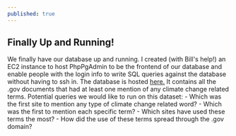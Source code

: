 ```yaml
---
published: true
---
```


## Finally Up and Running!

We finally have our database up and running. I created (with Bill's help!) an EC2 instance to host PhpPgAdmin to be the frontend of our database and enable people with the login info to write SQL queries against the database without having to ssh in. The database is hosted [here.](http://ec2-54-191-15-66.us-west-2.compute.amazonaws.com/phppgadmin/) It contains all the .gov documents that had at least one mention of any climate change related terms.
Potential queries we would like to run on this dataset: 
    - Which was the first site to mention any type of climate change related word? 
    - Which was the first to mention each specific term? 
    - Which sites have used these terms the most? 
    - How did the use of these terms spread through the .gov domain?